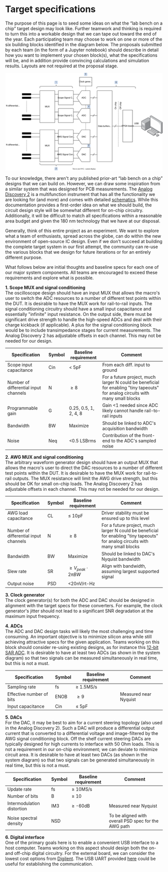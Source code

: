 # Target specifications

The purpose of this page is to seed some ideas on what the  “lab bench on a chip” target design may look like. Further teamwork and thinking is required to turn this into a workable design that we can tape out toward the end of the year. Each participating team may choose to work on one or more of the six building blocks identified in the diagram below. The proposals submitted by each team (in the form of a Jupyter notebook) should describe in detail how you want to implement your chosen block(s), what the specifications will be, and in addition provide convincing calculations and simulation results. Layouts are not required at the proposal stage.

<p align="center">
  <img src="figures/block_diagram.drawio.svg" width="650"/>    
</p>

To our knowledge, there aren't any published prior-art “lab bench on a chip” designs that we can build on. However, we can draw some inspiration from a similar system that was designed for PCB measurements. The [Analog Discovery 2](https://digilent.com/reference/test-and-measurement/analog-discovery-2/start) is a multifunction instrument that has all the functionality we are looking for (and more) and comes with detailed [schematics](https://digilent.com/reference/test-and-measurement/analog-discovery-2/hardware-design-guide). While this documentation provides a first-order idea on what we should build, the circuit design style will be somewhat different for on-chip circuitry. Additionally, it will be difficult to match all specifications within a reasonable area budget and given the 180 nm technology that we have at our disposal.

Generally, think of this entire project as an experiment. We want to explore what a team of enthusiasts, spread across the globe, can do within the new environment of open-source IC design. Even if we don't succeed at building the complete target system in our first attempt, the community can re-use the various blocks that we design for future iterations or for an entirely different purpose.

What follows below are initial thoughts and baseline specs for each one of our major system components. All teams are encouraged to exceed these requirements and explore what is possible.

**1. Scope MUX and signal conditioning**  
The oscilloscope design should have an input MUX that allows the macro's user to switch the ADC resources to a number of different test points within the DUT. It is desirable to have the MUX work for rail-to-rail inputs. The signal conditioning circuitry should have a small input capacitance and essentially "infinite" input resistance. On the output side, there must be significant drive strength to handle the high-speed ADCs and deal with their charge kickback (if applicable). A plus for the signal conditioning block would be to include transimpedance stages for current measurements. The Analog Discovery 2 has adjustable offsets in each channel. This may not be needed for our design.

| Specification | Symbol | Baseline requirement | Comment |
| ------------- | ------ |--------------------- |-------- |
| Scope input capacitance | Cin | < 5pF | From each diff. input to ground
| Number of differential input channels   | N  |  $\geq8$  | For a future project, much larger N could be beneficial for enabling "tiny tapeouts" for analog circuits with many small blocks
| Programmable gain   | G  |  0.25, 0.5, 1, 2, 4, 8 | Gain <1 needed since ADC likely cannot handle rail-to-rail inputs
| Bandwidth   | BW  |  Maximize | Should be linked to ADC's acquisition bandwidth
| Noise   | Neq  |  <0.5 LSBrms | Contribution of the front-end to the ADC's sampled noise


**2. AWG MUX and signal conditioning**  
The arbitrary waveform generator design should have an output MUX that allows the macro's user to direct the DAC resources to a number of different test points within the DUT. It is desirable to have the MUX work for rail-to-rail outputs. The MUX resistance will limit the AWG drive strength, but this should be OK for small on-chip loads. The Analog Discovery 2 has adjustable offsets in each channel. This may not be needed for our design. 

| Specification | Symbol | Baseline requirement | Comment |
| ------------- | ------ |--------------------- |-------- |
| AWG load capacitance | CL | $\leq$ 10pF | Driver stability must be ensured up to this level
| Number of differential input channels   | N  |  $\geq8$  | For a future project, much larger N could be beneficial for enabling "tiny tapeouts" for analog circuits with many small blocks
| Bandwidth   | BW  |  Maximize | Should be linked to DAC's Nyquist bandwidth
| Slew rate   | SR  |  $\geq V_{peak}\cdot 2\pi BW$ | Align with bandwidth, assuming largest supported signal
| Output noise | PSD  |  <20nV/rt-Hz | 

**3. Clock generator**  
The clock generator(s) for both the ADC and DAC should be designed in alignment with the target specs for these converters. For example, the clock generator's jitter should not lead to a significant SNR degradation at the maximum input frequency.

**4. ADCs**  
The ADC and DAC design tasks will likely the most challenging and time consuming. An important objective is to minimize silicon area while still achieving attractive specs for the given application. Teams working on this block should consider re-using existing designs, as for instance this [12-bit SAR ADC](https://github.com/w32agobot/SKY130_SAR-ADC). It is desirable to have at least two ADCs (as shown in the system diagram) so that two signals can be measured simultaneously in real time, but this is not a must.

| Specification | Symbol | Baseline requirement | Comment |
| ------------- | ------ |--------------------- |-------- |
| Sampling rate | fs | $\geq$ 1.5MS/s | 
| Effective number of bits   | ENOB  |  $\geq9$  | Measured near Nyquist
| Input capacitance   | Cin  |  $\leq$ 5pF | 


**5. DACs**  
For the DAC, it may be best to aim for a current steering topology (also used in the Analog Discovery 2). Such a DAC will produce a differential output current that is converted to a differential voltage and image-filtered by the AWG signal conditioning block. Off the shelf current steering DACs are typically designed for high currents to interface with 50 Ohm loads. This is not a requirement in our on-chip environment; we can deviate to minimize circuit area. It is desirable to have at least two DACs (as shown in the system diagram) so that two signals can be generated simultaneously in real time, but this is not a must.

| Specification | Symbol | Baseline requirement | Comment |
| ------------- | ------ |--------------------- |-------- |
| Update rate | fs | $\geq$ 10MS/s | 
| Number of bits | B | $\geq$ 10 | 
| Intermodulation distortion   | IM3  |  $\geq$ -60dB  | Measured near Nyquist
| Noise spectral density   | NSD  |   |  To be aligned with overall PSD spec for the AWG path


**6. Digital interface**  
One of the primary goals here is to enable a convenient USB interface to a host computer. Teams working on this aspect should design both the on- and off-chip digital circuitry. For the external board, we can consider the lowest cost options from [Digilent](https://digilent.com/shop/boards-and-components/system-boards/introductory-boards/?sort=priceasc). The USB UART provided [here](https://github.com/ricynlee/cmod-a7-uart-sram-test) could be useful for establishing the communication.
